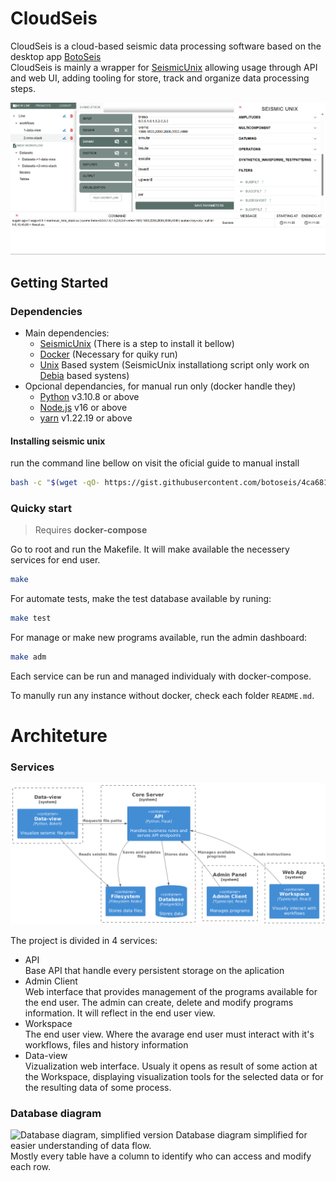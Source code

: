 # CloudSeis

CloudSeis is a cloud-based seismic data processing software based on the desktop app [BotoSeis](https://github.com/botoseis/BotoSeis)
<br />
CloudSeis is mainly a wrapper for [SeismicUnix](https://github.com/JohnWStockwellJr/SeisUnix) allowing usage through API and web UI, adding tooling for store, track and organize data processing steps.

![Database diagram, simplified version](
  ./docs/assets/home_screen.png
)

## Getting Started

### Dependencies

 - Main dependencies:
    - [SeismicUnix]() (There is a step to install it bellow)
    - [Docker]() (Necessary for quiky run)
    - [Unix]() Based system (SeismicUnix installationg script only work on [Debia]() based systens)
 - Opcional dependancies, for manual run only (docker handle they)
    - [Python](https://www.python.org/) v3.10.8 or above
    - [Node.js](https://nodejs.org/en) v16 or above
    - [yarn](https://yarnpkg.com/) v1.22.19 or above

#### Installing seismic unix

run the command line bellow on visit the oficial guide to manual install
```bash
bash -c "$(wget -qO- https://gist.githubusercontent.com/botoseis/4ca681cb9ef706c1b8410153c6199cf2/raw/b16ad754839d1ca3657d8e8396db14f5ba791e6b/install_seismic_unix.sh)"
```

### Quicky start
   >  Requires **docker-compose**

Go to root and run the Makefile. It will make available the necessery services for end user.
```bash
make
```


For automate tests, make the test database available by runing:
```bash
make test
``` 

For manage or make new programs available, run the admin dashboard:
```bash
make adm
```


Each service can be run and managed individualy with docker-compose.

To manully run any instance without docker, check each folder `README.md`.


# Architeture

### Services

![High level architecture diagram](
  ./docs/assets/architecture.png
)

The project is divided in 4 services:
 - API <br />
   Base API that handle every persistent storage on the aplication
 - Admin Client <br />
   Web interface that provides management of the programs available for the end user. The admin can create, delete and modify programs information. It will reflect in the end user view. 
 - Workspace <br />
   The end user view. Where the avarage end user must interact with it's workflows, files and history information
 - Data-view <br />
   Vizualization web interface. Usualy it opens as result of some action at the Workspace, displaying visualization tools for the selected data or for the resulting data of some process.

### Database diagram

![Database diagram, simplified version](
  ./docs/assets/database_simplified_diagram.png
)
Database diagram simplified for easier understanding of data flow. <br />
Mostly every table have a column to identify who can access and modify each row.